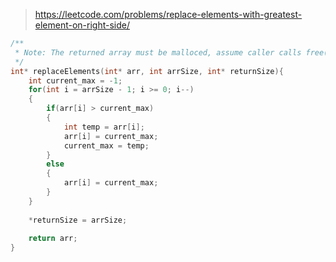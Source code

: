> https://leetcode.com/problems/replace-elements-with-greatest-element-on-right-side/

``` c
/**
 * Note: The returned array must be malloced, assume caller calls free().
 */
int* replaceElements(int* arr, int arrSize, int* returnSize){
    int current_max = -1;
    for(int i = arrSize - 1; i >= 0; i--)
    {
        if(arr[i] > current_max)
        {
            int temp = arr[i];
            arr[i] = current_max;
            current_max = temp;
        }
        else
        {
            arr[i] = current_max;
        }
    }
    
    *returnSize = arrSize;
    
    return arr;
}
```